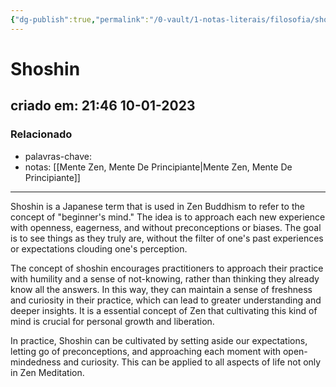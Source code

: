 ```yaml
---
{"dg-publish":true,"permalink":"/0-vault/1-notas-literais/filosofia/shoshin/","dgHomeLink":true,"dgShowLocalGraph":true,"dgShowFileTree":true,"dgEnableSearch":true,"noteIcon":""}
---
```


# Shoshin
## criado em: 21:46 10-01-2023

### Relacionado
- palavras-chave: 
- notas: [[Mente Zen, Mente De Principiante\|Mente Zen, Mente De Principiante]]
---
Shoshin is a Japanese term that is used in Zen Buddhism to refer to the concept of "beginner's mind." The idea is to approach each new experience with openness, eagerness, and without preconceptions or biases. The goal is to see things as they truly are, without the filter of one's past experiences or expectations clouding one's perception.

The concept of shoshin encourages practitioners to approach their practice with humility and a sense of not-knowing, rather than thinking they already know all the answers. In this way, they can maintain a sense of freshness and curiosity in their practice, which can lead to greater understanding and deeper insights. It is a essential concept of Zen that cultivating this kind of mind is crucial for personal growth and liberation.

In practice, Shoshin can be cultivated by setting aside our expectations, letting go of preconceptions, and approaching each moment with open-mindedness and curiosity. This can be applied to all aspects of life not only in Zen Meditation.